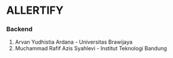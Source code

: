 # ALLERTIFY

### Backend
1. Arvan Yudhistia Ardana - Universitas Brawijaya
2. Muchammad Rafif Azis Syahlevi - Institut Teknologi Bandung


